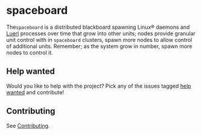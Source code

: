 # spaceboard

The`spaceboard` is a distributed blackboard spawning Linux® daemons and [Luerl](https://github.com/rvirding/luerl) processes over time that grow into other units; nodes provide granular unit control with in `spaceboard` clusters, spawn more nodes to allow control of additional units. Remember; as the system grow in number, spawn more nodes to control it.

## Help wanted

Would you like to help with the project? Pick any of the issues tagged [help wanted](https://github.com/spacebeam/spaceboard/labels/help%20wanted) and contribute!

## Contributing

See  [Contributing](CONTRIBUTING.md).
